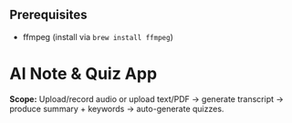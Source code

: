 ## Prerequisites
- ffmpeg (install via `brew install ffmpeg`)
# AI Note & Quiz App

**Scope:** Upload/record audio or upload text/PDF → generate transcript → produce summary + keywords → auto-generate quizzes.
